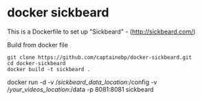 docker sickbeard
================

This is a Dockerfile to set up "Sickbeard" - (http://sickbeard.com/)

Build from docker file

```
git clone https://github.com/captainebp/docker-sickbeard.git
cd docker-sickbeard
docker build -t sickbeard .
```

docker run -d -v /*sickbeard_data_location*:/config  -v /*your_videos_location*:/data -p 8081:8081 sickbeard

